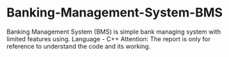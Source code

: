 # Banking-Management-System-BMS
Banking Management System (BMS) is simple bank managing system with limited features using. Language - C++ 
Attention: The report is only for reference to understand the code and its working.
